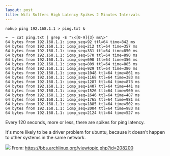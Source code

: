 ```yaml
---
layout: post
title: Wifi Suffers High Latency Spikes 2 Minutes Intervals
---
```

```
nohup ping 192.168.1.1 > ping.txt &
```

```
➜  ~ cat ping.txt | grep -E "\<[0-9]{3} ms\>"
64 bytes from 192.168.1.1: icmp_seq=92 ttl=64 time=842 ms
64 bytes from 192.168.1.1: icmp_seq=212 ttl=64 time=357 ms
64 bytes from 192.168.1.1: icmp_seq=331 ttl=64 time=850 ms
64 bytes from 192.168.1.1: icmp_seq=570 ttl=64 time=890 ms
64 bytes from 192.168.1.1: icmp_seq=690 ttl=64 time=356 ms
64 bytes from 192.168.1.1: icmp_seq=809 ttl=64 time=885 ms
64 bytes from 192.168.1.1: icmp_seq=929 ttl=64 time=380 ms
64 bytes from 192.168.1.1: icmp_seq=1048 ttl=64 time=861 ms
64 bytes from 192.168.1.1: icmp_seq=1168 ttl=64 time=383 ms
64 bytes from 192.168.1.1: icmp_seq=1287 ttl=64 time=873 ms
64 bytes from 192.168.1.1: icmp_seq=1407 ttl=64 time=441 ms
64 bytes from 192.168.1.1: icmp_seq=1526 ttl=64 time=960 ms
64 bytes from 192.168.1.1: icmp_seq=1646 ttl=64 time=487 ms
64 bytes from 192.168.1.1: icmp_seq=1765 ttl=64 time=981 ms
64 bytes from 192.168.1.1: icmp_seq=1885 ttl=64 time=502 ms
64 bytes from 192.168.1.1: icmp_seq=2004 ttl=64 time=983 ms
64 bytes from 192.168.1.1: icmp_seq=2124 ttl=64 time=527 ms
```

Every 120 seconds, more or less, there are spikes for ping latency.

It's more likely to be a driver problem for ubuntu, because it doesn't happen to other systems in the same network.


![](https://pictr.com/images/2017/08/12/geBV6.png)
From: https://bbs.archlinux.org/viewtopic.php?id=208200

